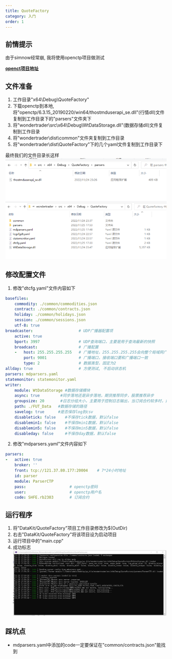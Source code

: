 ```yaml
---
title: QuoteFactory
category: 入门
order: 1
---
```


## 前情提示
由于simnow经常崩, 我将使用openctp项目做测试

**[openct项目地址](https://github.com/krenx1983/openctp)**

## 文件准备
1. 工作目录"x64\Debug\QuoteFactory"
2. 下载openctp到本地, 将"openctp/6.3.15_20190220/win64/thostmduserapi_se.dll"(行情dll)文件复制到工作目录下的"parsers"文件夹下
3. 将"wondertrader\src\x64\Debug\WtDataStorage.dll"(数据存储dll)文件复制到工作目录
4. 将"wondertrader\dist\common"文件夹复制到工作目录
5. 将"wondertrader\dist\QuoteFactory"下的几个yaml文件复制到工作目录下

最终我们的文件目录长这样
![](../../images/202211251755.png)
![](../../images/202211251756.png)

## 修改配置文件
1. 修改"dtcfg.yaml"文件内容如下

```yaml
basefiles:
    commodity: ./common/commodities.json
    contract: ./common/contracts.json
    holiday: ./common/holidays.json
    session: ./common/sessions.json
    utf-8: true
broadcaster:                    # UDP广播器配置项
    active: true
    bport: 3997                 # UDP查询端口，主要是用于查询最新的快照
    broadcast:                  # 广播配置
    -   host: 255.255.255.255   # 广播地址，255.255.255.255会向整个局域网广播，但是受限于路由器
        port: 9001              # 广播端口，接收端口要和广播端口一致
        type: 2                 # 数据类型，固定为2
allday: true                    # 方便测试, 不启动状态机
parsers: mdparsers.yaml
statemonitor: statemonitor.yaml
writer:
    module: WtDataStorage #数据存储模块
    async: true         #同步落地还是异步落地，期货推荐同步，股票推荐异步
    groupsize: 20       #日志分组大小，主要用于控制日志输出，当订阅合约较多时，推荐1000以上，当订阅的合约数较少时，推荐100以内
    path: ./FUT_Data   #数据存储的路径
    savelog: true      #是否保存log到csv
    disabletick: false    #不保存tick数据，默认false
    disablemin1: false    #不保存min1数据，默认false
    disablemin5: false    #不保存min5数据，默认false
    disableday: false     #不保存day数据，默认false
```

2. 修改"mdparsers.yaml"文件内容如下

```yaml
parsers:
-   active: true
    broker: ''
    front: tcp://121.37.80.177:20004    # 7*24小时地址
    id: parser
    module: ParserCTP
    pass:                   # openctp密码
    user:                   # openctp用户名
    code: SHFE.rb2303       # 订阅合约
```

## 运行程序
1. 将"DataKit/QuoteFactory"项目工作目录修改为$(OutDir)
2. 右击"DataKit/QuoteFactory"将该项目设为启动项目
3. 运行项目中的"main.cpp"
4. 成功标志
![](../../images/202211251757.png)

## 踩坑点
- mdparsers.yaml中添加的code一定要保证在"common/contracts.json"能找到
